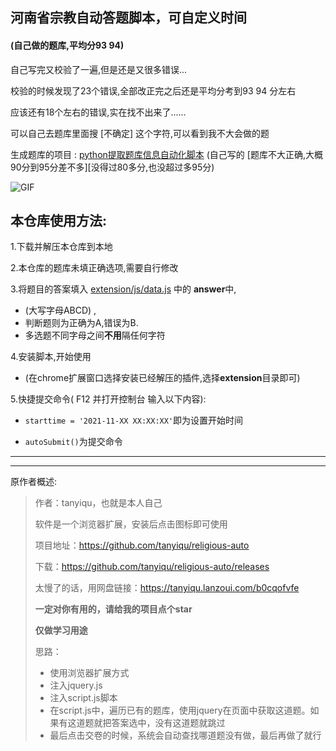 ## 河南省宗教自动答题脚本，可自定义时间

#### (自己做的题库,平均分93 94)

自己写完又校验了一遍,但是还是又很多错误...

校验的时候发现了23个错误,全部改正完之后还是平均分考到93  94 分左右

应该还有18个左右的错误,实在找不出来了......

可以自己去题库里面搜  [不确定]   这个字符,可以看到我不大会做的题

生成题库的项目 : [python提取题库信息自动化脚本](https://github.com/zkeq/religious-auto_data-py)
(自己写的  [题库不大正确,大概90分到95分差不多][没得过80多分,也没超过多95分)

![GIF](https://edu-image.nosdn.127.net/D97468EE8EBE2D04A09C4B76A3F55FE6.gif)

## 本仓库使用方法:

1.下载并解压本仓库到本地

2.本仓库的题库未填正确选项,需要自行修改

3.将题目的答案填入 [extension/js/data.js](/extension/js/data.js) 中的 **answer**中,
  -  (大写字母ABCD) , 
  -  判断题则为正确为A,错误为B. 
  -  多选题不同字母之间**不用**隔任何字符

4.安装脚本,开始使用
  - (在chrome扩展窗口选择安装已经解压的插件,选择**extension**目录即可)

5.快捷提交命令( F12 并打开控制台 输入以下内容): 
  -  ` starttime = '2021-11-XX XX:XX:XX' `即为设置开始时间

  - `autoSubmit()`为提交命令

-------------
-------------
原作者概述:

> 作者：tanyiqu，也就是本人自己
>
> 软件是一个浏览器扩展，安装后点击图标即可使用
> 
> 
> 
> 项目地址：https://github.com/tanyiqu/religious-auto
> 
> 下载：https://github.com/tanyiqu/religious-auto/releases
> 
> 太慢了的话，用网盘链接：https://tanyiqu.lanzoui.com/b0cqofvfe
> 
> **一定对你有用的，请给我的项目点个star**
>
> **仅做学习用途**
> 
> 思路：
> 
> - 使用浏览器扩展方式
> - 注入jquery.js
> - 注入script.js脚本
> - 在script.js中，遍历已有的题库，使用jquery在页面中获取这道题。如果有这道题就把答案选中，没有这道题就跳过
> - 最后点击交卷的时候，系统会自动查找哪道题没有做，最后再做了就行
